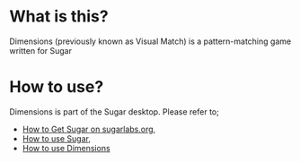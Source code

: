 What is this?
=============

Dimensions (previously known as Visual Match) is a pattern-matching game written for Sugar

How to use?
===========

Dimensions is part of the Sugar desktop.  Please refer to;

* [How to Get Sugar on sugarlabs.org](https://sugarlabs.org/),
* [How to use Sugar](https://help.sugarlabs.org/),
* [How to use Dimensions](https://help.sugarlabs.org/dimensions.html)
